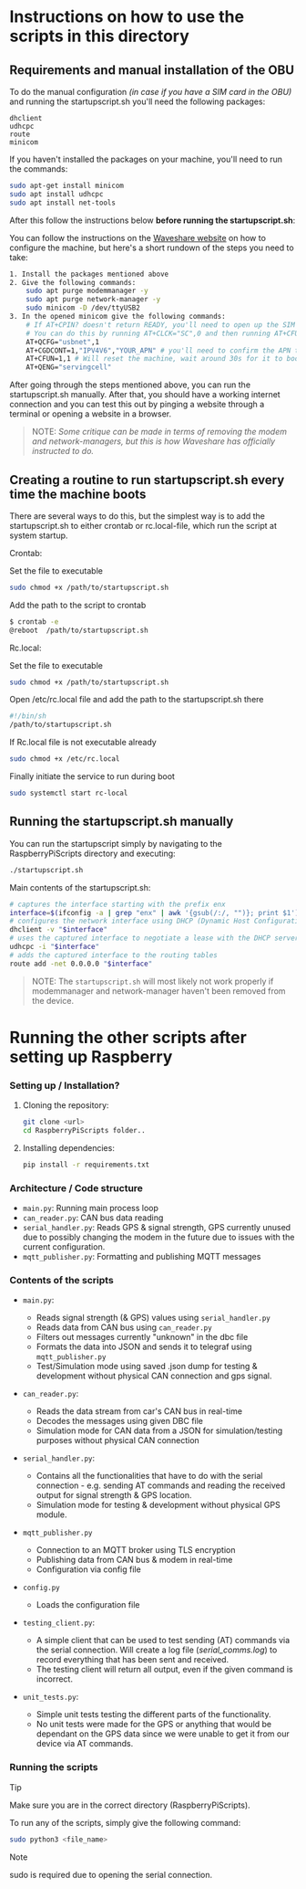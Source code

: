 # Instructions on how to use the scripts in this directory

## Requirements and manual installation of the OBU
To do the manual configuration *(in case if you have a SIM card in the OBU)* and running the startupscript.sh you'll need the following packages:
```
dhclient
udhcpc
route
minicom
```

If you haven't installed the packages on your machine, you'll need to run the commands:
```sh
sudo apt-get install minicom
sudo apt install udhcpc
sudo apt install net-tools
```

After this follow the instructions below **before running the startupscript.sh**:

You can follow the instructions on the [Waveshare website](https://www.waveshare.com/wiki/USB_TO_M.2_B_KEY#Working_With_Raspberry_Pi) on how to configure the machine, but here's a short rundown of the steps you need to take:
```sh
1. Install the packages mentioned above
2. Give the following commands:
    sudo apt purge modemmanager -y 
    sudo apt purge network-manager -y
    sudo minicom -D /dev/ttyUSB2
3. In the opened minicom give the following commands:
    # If AT+CPIN? doesn't return READY, you'll need to open up the SIM card.
    # You can do this by running AT+CLCK="SC",0 and then running AT+CFUN=1,1.
    AT+QCFG="usbnet",1
    AT+CGDCONT=1,"IPV4V6","YOUR_APN" # you'll need to confirm the APN through your operator.
    AT+CFUN=1,1 # Will reset the machine, wait around 30s for it to boot up again
    AT+QENG="servingcell"
```
After going through the steps mentioned above, you can run the startupscript.sh manually. After that, you should have a working internet connection and you can test this out by pinging a website through a terminal or opening a website in a browser.

>NOTE: *Some critique can be made in terms of removing the modem and network-managers, but this is how Waveshare has officially instructed to do.*

## Creating a routine to run startupscript.sh every time the machine boots

There are several ways to do this, but the simplest way is to add the startupscript.sh to either crontab or rc.local-file, which run the script at system startup.

Crontab: <p>
Set the file to executable
```sh
sudo chmod +x /path/to/startupscript.sh
```
Add the path to the script to crontab
```sh
$ crontab -e
@reboot  /path/to/startupscript.sh
```

Rc.local: <p>
Set the file to executable
```sh
sudo chmod +x /path/to/startupscript.sh
```
Open /etc/rc.local file and add the path to the startupscript.sh there
```sh
#!/bin/sh
/path/to/startupscript.sh
```
If Rc.local file is not executable already
```sh
sudo chmod +x /etc/rc.local
```
Finally initiate the service to run during boot
```sh
sudo systemctl start rc-local
```

## Running the startupscript.sh manually
You can run the startupscript simply by navigating to the RaspberryPiScripts directory and executing:
```sh
./startupscript.sh
```

Main contents of the startupscript.sh:
```sh
# captures the interface starting with the prefix enx
interface=$(ifconfig -a | grep "enx" | awk '{gsub(/:/, "")}; print $1') 
# configures the network interface using DHCP (Dynamic Host Configuration Protocol)
dhclient -v "$interface"
# uses the captured interface to negotiate a lease with the DHCP server
udhcpc -i "$interface"
# adds the captured interface to the routing tables
route add -net 0.0.0.0 "$interface"
```
> NOTE: The `startupscript.sh` will most likely not work properly if modemmanager and network-manager haven't been removed from the device.

# Running the other scripts after setting up Raspberry

### Setting up / Installation?
1. Cloning the repository:
    ```sh
    git clone <url>
    cd RaspberryPiScripts folder..
    ```
2. Installing dependencies:
    ```sh
    pip install -r requirements.txt
    ```

### Architecture / Code structure
- `main.py`: Running main process loop
- `can_reader.py`: CAN bus data reading
- `serial_handler.py`: Reads GPS & signal strength, GPS currently unused due to possibly changing the modem in the future due to issues with the current configuration.
- `mqtt_publisher.py`: Formatting and publishing MQTT messages

### Contents of the scripts

- `main.py`:
    - Reads signal strength (& GPS) values using `serial_handler.py` 
    - Reads data from CAN bus using `can_reader.py`
    - Filters out messages currently "unknown" in the dbc file
    - Formats the data into JSON and sends it to telegraf using `mqtt_publisher.py`
    - Test/Simulation mode using saved .json dump for testing & development without physical CAN connection and gps signal.
    
- `can_reader.py`:
    - Reads the data stream from car's CAN bus in real-time
    - Decodes the messages using given DBC file
    - Simulation mode for CAN data from a JSON for simulation/testing purposes without physical CAN connection

- `serial_handler.py`:
    - Contains all the functionalities that have to do with the serial connection - e.g. sending AT commands and reading the received output for signal strength & GPS location.
    - Simulation mode for testing & development without physical GPS module.

- `mqtt_publisher.py`
    - Connection to an MQTT broker using TLS encryption
    - Publishing data from CAN bus & modem in real-time
    - Configuration via config file

- `config.py`
    - Loads the configuration file

- `testing_client.py`:
    - A simple client that can be used to test sending (AT) commands via the serial connection. Will create a log file (*serial_comms.log*) to record everything that has been sent and received.
    - The testing client will return all output, even if the given command is incorrect.

- `unit_tests.py`:
    - Simple unit tests testing the different parts of the functionality.
    - No unit tests were made for the GPS or anything that would be dependant on the GPS data since we were unable to get it from our device via AT commands.



### Running the scripts
> [!TIP]
> Make sure you are in the correct directory (RaspberryPiScripts).

To run any of the scripts, simply give the following command:
```sh
sudo python3 <file_name>
```
> [!NOTE] 
> sudo is required due to opening the serial connection.
